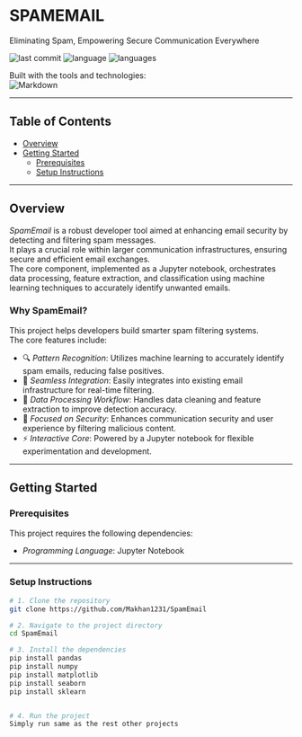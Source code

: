 # SPAMEMAIL

Eliminating Spam, Empowering Secure Communication Everywhere

![last commit](https://img.shields.io/badge/last%20commit-today-brightgreen)
![language](https://img.shields.io/badge/jupyter%20notebook-100%25-blue)
![languages](https://img.shields.io/badge/languages-1-lightgrey)

Built with the tools and technologies:  
![Markdown](https://img.shields.io/badge/-Markdown-000000?logo=markdown)

---

## Table of Contents

- [Overview](#overview)
- [Getting Started](#getting-started)
  - [Prerequisites](#prerequisites)
  - [Setup Instructions](#setup-instructions)

---

## Overview

*SpamEmail* is a robust developer tool aimed at enhancing email security by detecting and filtering spam messages.  
It plays a crucial role within larger communication infrastructures, ensuring secure and efficient email exchanges.  
The core component, implemented as a Jupyter notebook, orchestrates data processing, feature extraction, and classification using machine learning techniques to accurately identify unwanted emails.

### Why SpamEmail?

This project helps developers build smarter spam filtering systems.  
The core features include:

- 🔍 *Pattern Recognition*: Utilizes machine learning to accurately identify spam emails, reducing false positives.
- 🚀 *Seamless Integration*: Easily integrates into existing email infrastructure for real-time filtering.
- 🧠 *Data Processing Workflow*: Handles data cleaning and feature extraction to improve detection accuracy.
- 🔐 *Focused on Security*: Enhances communication security and user experience by filtering malicious content.
- ⚡ *Interactive Core*: Powered by a Jupyter notebook for flexible experimentation and development.

---

## Getting Started

### Prerequisites

This project requires the following dependencies:

- *Programming Language*: Jupyter Notebook

---

### Setup Instructions

```bash
# 1. Clone the repository
git clone https://github.com/Makhan1231/SpamEmail

# 2. Navigate to the project directory
cd SpamEmail

# 3. Install the dependencies
pip install pandas
pip install numpy
pip install matplotlib
pip install seaborn
pip install sklearn


# 4. Run the project
Simply run same as the rest other projects 

